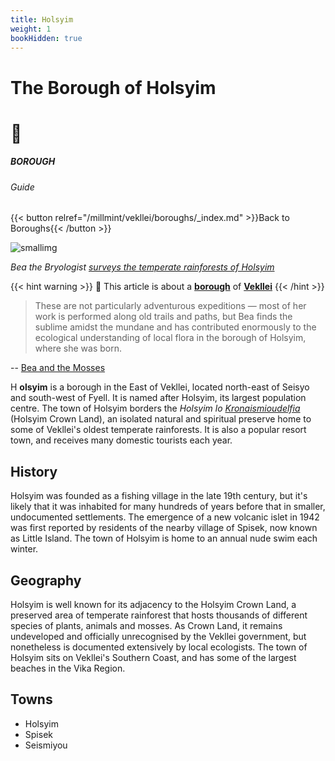 ```yaml
---
title: Holsyim
weight: 1
bookHidden: true
---
```


<style>
a {
color: var(--color-indigo);
}
.markdown a.anchor {
color: var(--color-indigo);
}
</style>

<div id="headerbox">
  <h1 class="title">The Borough of Holsyim</h1>
  <h1 class="emoji">🌱</h1>
</div>

<h5 span class="tag indigo"> BOROUGH </h5>
<h6 span class="sitetag">Guide</h6>

{{< button relref="/millmint/vekllei/boroughs/_index.md" >}}Back to Boroughs{{< /button >}}

![smallimg](/images/moss.jpg)

*Bea the Bryologist [surveys the temperate rainforests of Holsyim](/posts/2020-12-08-bea/)*

{{< hint warning >}}
🌺 This article is about a [**borough**](/millmint/vekllei/boroughs) of [**Vekllei**](/millmint/vekllei/)
{{< /hint >}}

>These are not particularly adventurous expeditions — most of her work is performed along old trails and paths, but Bea finds the sublime amidst the mundane and has contributed enormously to the ecological understanding of local flora in the borough of Holsyim, where she was born.

-- [Bea and the Mosses](/posts/2020-12-08-bea/)

<span class="fc">H</span>
**olsyim** is a borough in the East of Vekllei, located north-east of Seisyo and south-west of Fyell. It is named after Holsyim, its largest population centre. The town of Holsyim borders the *Holsyim lo [Kronaismioudelfia](/posts/2020-12-05-gods/)* (Holsyim Crown Land), an isolated natural and spiritual preserve home to some of Vekllei's oldest temperate rainforests. It is also a popular resort town, and receives many domestic tourists each year.

## History

Holsyim was founded as a fishing village in the late 19th century, but it's likely that it was inhabited for many hundreds of years before that in smaller, undocumented settlements. The emergence of a new volcanic islet in 1942 was first reported by residents of the nearby village of Spisek, now known as Little Island. The town of Holsyim is home to an annual nude swim each winter.

## Geography

Holsyim is well known for its adjacency to the Holsyim Crown Land, a preserved area of temperate rainforest that hosts thousands of different species of plants, animals and mosses. As Crown Land, it remains undeveloped and officially unrecognised by the Vekllei government, but nonetheless is documented extensively by local ecologists. The town of Holsyim sits on Vekllei's Southern Coast, and has some of the largest beaches in the Vika Region.

## Towns
- Holsyim
- Spisek
- Seismiyou
